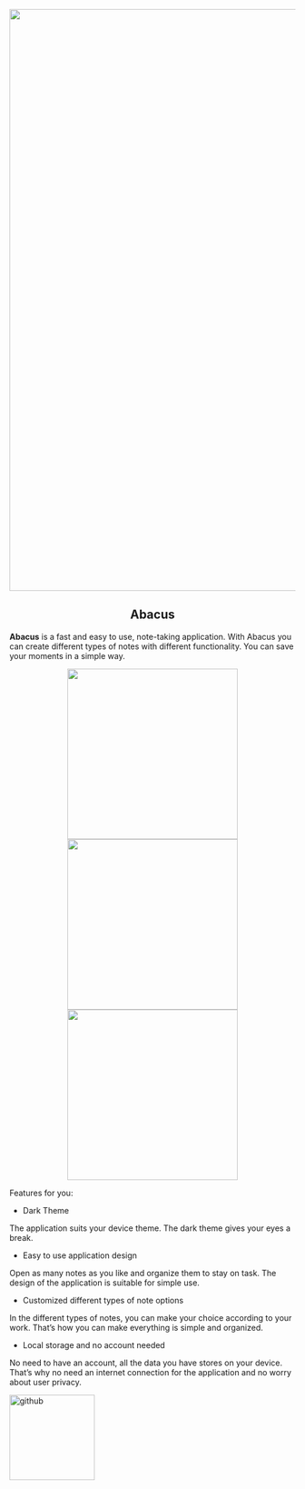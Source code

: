 


<p align="center">
    <img width="1024" src="https://github.com/HasanBS/Abacus-App/blob/main/Assets/Banner.png"><br/>
  <h2 align="center">Abacus</h2>
</p>


**Abacus** is a fast and easy to use, note-taking application. With Abacus you can create different types of notes with different functionality. You can save your moments in a simple way.

<p align="center">
<img src = "https://github.com/HasanBS/Abacus-App/blob/main/Assets/CounterScreen.png" width ="300" />
  <img src = "https://github.com/HasanBS/Abacus-App/blob/main/Assets/CountdownScreen.png" width ="300" />
  <img src = "https://github.com/HasanBS/Abacus-App/blob/main/Assets/Mange.png" width ="300" />
</p>




Features for you:
* Dark Theme

The application suits your device theme. The dark theme gives your eyes a break.
* Easy to use application design 

Open as many notes as you like and organize them to stay on task. The design of the application is suitable for simple use. 
* Customized different types of note options

In the different types of notes, you can make your choice according to your work. That’s how you can make everything is simple and organized.
* Local storage and no account needed

No need to have an account, all the data you have stores on your device. That’s why no need an internet connection for the application and no worry about user privacy.

  [<img src='https://i.pinimg.com/originals/71/42/62/714262829697e9749a4aa86b3c1f5538.png' alt='github' height='150'>](https://play.google.com/store/apps/details?id=com.boogiesoft.abacus) 
